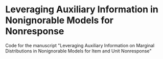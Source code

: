 # Leveraging Auxiliary Information in Nonignorable Models for Nonresponse

Code for the manuscript "Leveraging Auxiliary Information on Marginal Distributions in Nonignorable Models for Item and Unit Nonresponse"
